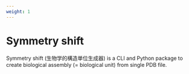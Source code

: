 ```yaml
---
weight: 1
---
```


# Symmetry shift

Symmetry shift (生物学的構造単位生成器) is a CLI and Python package to create biological assembly (= biological unit) from single PDB file.

